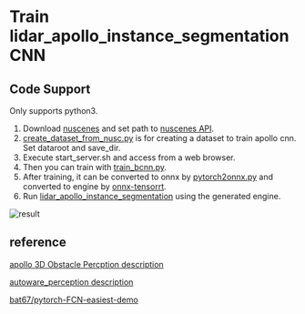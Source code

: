 # Train lidar\_apollo\_instance\_segmentation CNN  

## Code Support  
Only supports python3.  

1. Download [nuscenes](https://www.nuscenes.org/) and set path to [nuscenes API](https://github.com/nutonomy/nuscenes-devkit/tree/master/python-sdk/nuscenes).  
2. [create_dataset_from_nusc.py](scripts/create_dataset/create_dataset_from_nusc.py) is for creating a dataset to train apollo cnn.  Set dataroot and save_dir.  
3. Execute start_server.sh and access from a web browser.  
4. Then you can train with [train_bcnn.py](scripts/pytorch/train_bcnn.py).  
5. After training, it can be converted to onnx by [pytorch2onnx.py](scripts/pytorch/pytorch2onnx.py) and converted to engine by [onnx-tensorrt](https://github.com/onnx/onnx-tensorrt).  
6. Run [lidar_apollo_instance_segmentation](https://github.com/tier4/AutowareArchitectureProposal/tree/master/src/perception/object_recognition/detection/lidar_apollo_instance_segmentation) using the generated engine.  

![result](https://github.com/kosuke55/train_baiducnn/blob/media/bcnn_trt_class_all_nusc_0201.gif)  

## reference
[apollo 3D Obstacle Percption description][1]  

[1]:https://github.com/ApolloAuto/apollo/blob/master/docs/specs/3d_obstacle_perception.md

[autoware_perception description][2]  

[2]:https://github.com/k0suke-murakami/autoware_perception/tree/feature/integration_baidu_seg/lidar_apollo_cnn_seg_detect

[bat67/pytorch-FCN-easiest-demo][3]  

[3]:https://github.com/bat67/pytorch-FCN-easiest-demo

